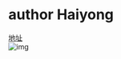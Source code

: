 
# author Haiyong   
[地址](https://github.com/wanghao221/Weather.io)   
![img](https://camo.githubusercontent.com/6f2d5a3aa3e3f0e8afb66f47bb1ef204f3c716c116a17928595c4ad4a01b6b01/68747470733a2f2f696d672d626c6f672e6373646e696d672e636e2f35333766616433363439623034356363393431363465333165343435646361302e706e67)   
